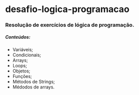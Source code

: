 # desafio-logica-programacao
### Resolução de exercícios de lógica de programação.

##### Conteúdos:
* Variáveis;
* Condicionais;
* Arrays;
* Loops;
* Objetos;
* Funções;
* Métodos de Strings;
* Médodos de arrays.
